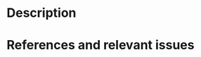 # Description
<!-- What does this pull request (PR) do? Is it a new feature, a bug fix,
an improvement, or someting else? Why is it necessary? If relevant, please add
a screenshot or a screen capture: "An image is worth a thousand words!" -->

# References and relevant issues
<!-- What relevant resources were used in the creation of this PR?
If this PR addresses an existing issue on the repo,
please link to that issue here as "Closes #(issue-number)". -->


<!-- Final Checklist
- My PR is the minimum possible work for the desired functionality
- I have commented my code, particularly in hard-to-understand areas
- I have made corresponding changes to docstrings and documentation
  (open a PR on the napari/docs repository if changes are necessary there!)
- I have added tests that prove my fix is effective or that my feature works
- If I included new strings, I have used `trans._("some string")` to make them localizable.
  (For more information see our [translations guide](https://napari.org/developers/translations.html)).
-->
